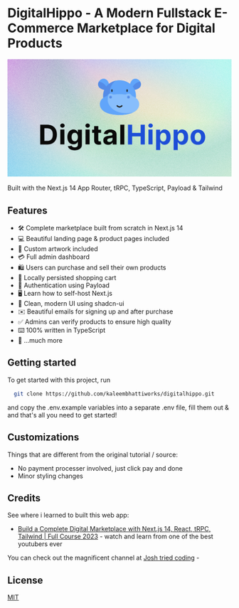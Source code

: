 # DigitalHippo - A Modern Fullstack E-Commerce Marketplace for Digital Products

![Project Image](https://github.com/kaleembhattiworks/digitalhippo/blob/master/public/thumbnail.jpg)

Built with the Next.js 14 App Router, tRPC, TypeScript, Payload & Tailwind

## Features

- 🛠️ Complete marketplace built from scratch in Next.js 14
- 💻 Beautiful landing page & product pages included
- 🎨 Custom artwork included
- 💳 Full admin dashboard
- 🛍️ Users can purchase and sell their own products
- 🛒 Locally persisted shopping cart
- 🔑 Authentication using Payload
- 🖥️ Learn how to self-host Next.js
- 🌟 Clean, modern UI using shadcn-ui
- ✉️ Beautiful emails for signing up and after purchase
- ✅ Admins can verify products to ensure high quality
- ⌨️ 100% written in TypeScript
- 🎁 ...much more

## Getting started

To get started with this project, run

```bash
  git clone https://github.com/kaleembhattiworks/digitalhippo.git
```

and copy the .env.example variables into a separate .env file, fill them out & and that's all you need to get started!

## Customizations

Things that are different from the original tutorial / source:

- No payment processer involved, just click pay and done
- Minor styling changes

## Credits

See where i learned to built this web app:

- [Build a Complete Digital Marketplace with Next.js 14, React, tRPC, Tailwind | Full Course 2023](https://www.youtube.com/watch?v=06g6YJ6JCJU) - watch and learn from one of the best youtubers ever

You can check out the magnificent channel at [Josh tried coding](https://www.youtube.com/@joshtriedcoding) -

## License

[MIT](https://choosealicense.com/licenses/mit/)
